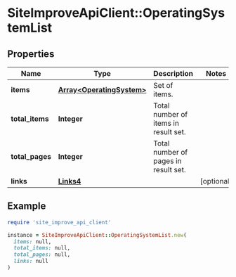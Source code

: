 # SiteImproveApiClient::OperatingSystemList

## Properties

| Name | Type | Description | Notes |
| ---- | ---- | ----------- | ----- |
| **items** | [**Array&lt;OperatingSystem&gt;**](OperatingSystem.md) | Set of items. |  |
| **total_items** | **Integer** | Total number of items in result set. |  |
| **total_pages** | **Integer** | Total number of pages in result set. |  |
| **links** | [**Links4**](Links4.md) |  | [optional] |

## Example

```ruby
require 'site_improve_api_client'

instance = SiteImproveApiClient::OperatingSystemList.new(
  items: null,
  total_items: null,
  total_pages: null,
  links: null
)
```

